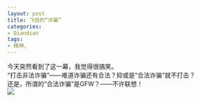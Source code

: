 ```yaml
---
layout: post
title: 飞信的“诈骗”
categories:
- Diandian
tags:
- 精神, 
---
```

今天突然看到了这一幕，我觉得很搞笑。
<br />“打击非法诈骗”——难道诈骗还有合法？抑或是“合法诈骗”就不打击？
<br />还是，所谓的“合法诈骗”是GFW？——不许联想！
<br />
<img src="http://m1.img.srcdd.com/farm4/d/2012/0627/10/ABEAD828CCF8FEF07877E00D14D36A11_B500_900_360_615.PNG" />